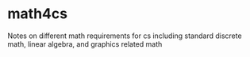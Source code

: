 # math4cs
Notes on different math requirements for cs including standard discrete math, linear algebra, and graphics related math
